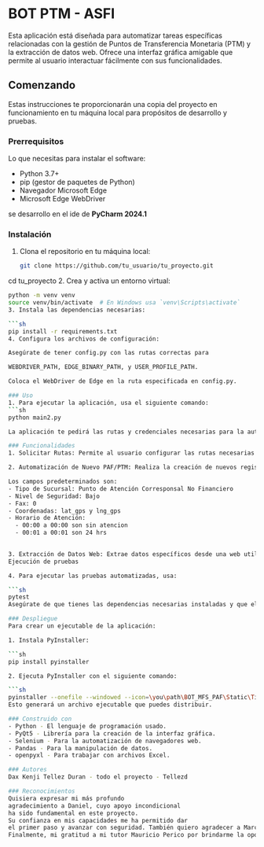 # BOT PTM - ASFI

Esta aplicación está diseñada para automatizar tareas específicas relacionadas con la gestión de Puntos de Transferencia Monetaria (PTM) y la extracción de datos web. Ofrece una interfaz gráfica amigable que permite al usuario interactuar fácilmente con sus funcionalidades.

## Comenzando

Estas instrucciones te proporcionarán una copia del proyecto en funcionamiento en tu máquina local para propósitos de desarrollo y pruebas.

### Prerrequisitos

Lo que necesitas para instalar el software:

- Python 3.7+
- pip (gestor de paquetes de Python)
- Navegador Microsoft Edge
- Microsoft Edge WebDriver

se desarrollo en el ide de **PyCharm 2024.1**
### Instalación

1. Clona el repositorio en tu máquina local:

   ```sh
   git clone https://github.com/tu_usuario/tu_proyecto.git
cd tu_proyecto
2. Crea y activa un entorno virtual:

   ```sh
   python -m venv venv
source venv/bin/activate  # En Windows usa `venv\Scripts\activate`
3. Instala las dependencias necesarias:

   ```sh
   pip install -r requirements.txt
4. Configura los archivos de configuración:

Asegúrate de tener config.py con las rutas correctas para 

WEBDRIVER_PATH, EDGE_BINARY_PATH, y USER_PROFILE_PATH.

Coloca el WebDriver de Edge en la ruta especificada en config.py.

### Uso
1. Para ejecutar la aplicación, usa el siguiente comando:
   ```sh
   python main2.py

La aplicación te pedirá las rutas y credenciales necesarias para la automatización.

### Funcionalidades
1. Solicitar Rutas: Permite al usuario configurar las rutas necesarias para el funcionamiento del bot.

2. Automatización de Nuevo PAF/PTM: Realiza la creación de nuevos registros de PTM basándose en un archivo Excel proporcionado por el usuario. 

   Los campos predeterminados son:
   - Tipo de Sucursal: Punto de Atención Corresponsal No Financiero
   - Nivel de Seguridad: Bajo
   - Fax: 0
   - Coordenadas: lat_gps y lng_gps
   - Horario de Atención: 
     - 00:00 a 00:00 son sin atencion
     - 00:01 a 00:01 son 24 hrs
     

3. Extracción de Datos Web: Extrae datos específicos desde una web utilizando la información proporcionada en un archivo Excel.
   Ejecución de pruebas

4. Para ejecutar las pruebas automatizadas, usa:

   ```sh
   pytest
Asegúrate de que tienes las dependencias necesarias instaladas y que el WebDriver está configurado correctamente.

### Despliegue
Para crear un ejecutable de la aplicación:

1. Instala PyInstaller:

   ```sh
   pip install pyinstaller
   
2. Ejecuta PyInstaller con el siguiente comando:

   ```sh
   pyinstaller --onefile --windowed --icon=\you\path\BOT_MFS_PAF\Static\Tigo Money logo.webp --name=Bot_PTM_Asfi main2.py
Esto generará un archivo ejecutable que puedes distribuir.

### Construido con
- Python - El lenguaje de programación usado.
- PyQt5 - Librería para la creación de la interfaz gráfica.
- Selenium - Para la automatización de navegadores web.
- Pandas - Para la manipulación de datos.
- openpyxl - Para trabajar con archivos Excel.

### Autores
Dax Kenji Tellez Duran - todo el proyecto - Tellezd

### Reconocimientos
Quisiera expresar mi más profundo 
agradecimiento a Daniel, cuyo apoyo incondicional 
ha sido fundamental en este proyecto. 
Su confianza en mis capacidades me ha permitido dar 
el primer paso y avanzar con seguridad. También quiero agradecer a Marcos Salome, cuyas propuestas de mejora siempre han sido valiosas y han enriquecido mi trabajo. 
Finalmente, mi gratitud a mi tutor Mauricio Perico por brindarme la oportunidad de estar en su equipo y por su orientación constante. Su apoyo ha sido invaluable en este viaje. Gracias a todos.